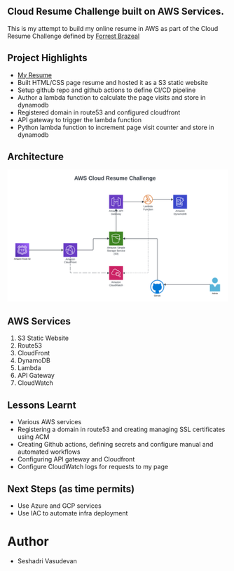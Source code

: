 ## Cloud Resume Challenge built on AWS Services. 

This is my attempt to build my online resume in AWS as part of the Cloud Resume Challenge defined by  <a href="https://cloudresumechallenge.dev/docs/the-challenge/aws/" target="_blank">  Forrest Brazeal</a> 

## Project Highlights

* <a href="https://www.seshadri-resume.net/index.html" target="_blank"> My Resume </a>
* Built HTML/CSS page resume and hosted it as a S3 static website
* Setup github repo and github actions to define CI/CD pipeline
* Author a lambda function to calculate the page visits and store in dynamodb
* Registered domain in route53 and configured cloudfront 
* API gateway to trigger the lambda function 
* Python lambda function to increment page visit counter and store in dynamodb

## Architecture

![Architecture](img/CloudArchitecture.png)

## AWS Services 

1. S3 Static Website
2. Route53
3. CloudFront
4. DynamoDB
5. Lambda
6. API Gateway
7. CloudWatch

## Lessons Learnt

* Various AWS services
* Registering a domain in route53 and creating managing SSL certificates using ACM
* Creating Github actions, defining secrets and configure manual and automated workflows
* Configuring API gateway and Cloudfront 
* Configure CloudWatch logs for requests to my page

## Next Steps (as time permits)

* Use Azure and GCP services
* Use IAC to automate infra deployment

# Author
* Seshadri Vasudevan
